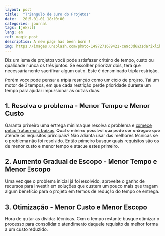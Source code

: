 ```yaml
---
layout: post
title:  "Triangulo de Ouro do Projetos"
date:   2015-01-01 18:00:00
categories: journal
tags: [jekyll]
lang: en
ref: magic-post
description: A new page has been born !
img: https://images.unsplash.com/photo-1497271679421-ce9c3d6a31da?ixlib=rb-0.3.5&s=fb2bf45324ffdbe8780fc90bb813a35e&auto=format&fit=crop&w=1051&q=80
---
```


Diz um lema de projetos você pode satisfazer critério de tempo, custo ou qualidade nunca os três juntos. Se escolher priorizar dois, terá que necessáriamente sacrificar algum outro. Este é denominado tripla restrição.

Porém você pode pensar a tripla restrição como um ciclo de projeto. Tal um motor de 3 tempos, em que cada restrição perde prioridade durante um tempo para ajudar impussionar as outras duas.

## 1. Resolva o problema - Menor Tempo e Menor Custo

Garanta primeiro uma entrega mínima que resolva o problema e [comece pelas frutas mais baixas](). Qual o mínimo possível que pode ser entregue que atende os requisitos principais? Não adianta usar das melhores técnicas se o problema não foi resolvido. Então primeiro busque quais requisitos são os de menor custo e menor tempo e ataque estes primeiro.

## 2. Aumento Gradual de Escopo - Menor Tempo e Menor Escopo

Uma vez que o problema inicial já foi resolvido, aproveite o ganho de recursos para investir em soluções que custem um pouco mais que tragam algum benefício para o projeto em termos de redução do tempo de entrega.

## 3. Otimização - Menor Custo e Menor Escopo

Hora de quitar as dívidas técnicas. Com o tempo restante busque otimizar o processo para consolidar o atendimento daquele requisito da melhor forma a um custo reduzido. 


